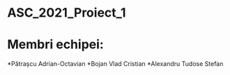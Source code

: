 # ASC_2021_Proiect_1

# Membri echipei:
*Pătrașcu Adrian-Octavian
*Bojan Vlad Cristian
*Alexandru Tudose Stefan 


